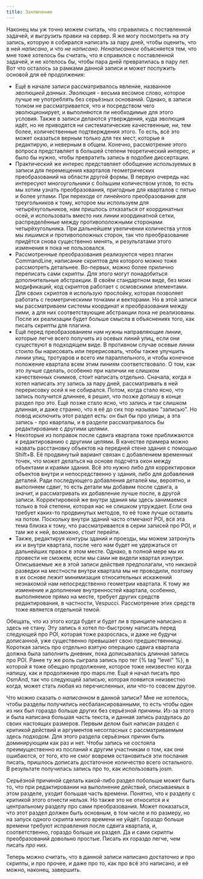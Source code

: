 ```yaml
---
title: Заключение
---
```


Наконец мы уж точно можем считать, что справились с поставленной задачей, и выгрузить правки на сервер. Я же могу посмотреть на эту запись, которую я собирался написать за пару дней, чтобы оценить, что в ней *написано*, и что *не написано*. *Ненаписанное* объясняется тем, что мне тоже хотелось бы считать, что я справился с поставленной задачей, и не хотелось бы, чтобы пара дней превратилась в пару лет. Вот что осталось за рамками данной записи и может послужить основой для её продолжения:
- Ещё в начале записи рассматривалось явление, названное *эволюцией данных*. *Эволюция* - весьма весомое слово, которое лучше не употреблять без серьёзных оснований. Однако, в записи толком не рассматривается, что и посредством чего эволюционирует, и выполняются ли необходимые для этого условия. Также в записи делаются утверждения, куда эволюция идёт, но не приводятся ни систематические качественные, ни, тем более, количественные подтверждения этого. То есть, всё это может оказаться верным только для тех мест, которые я редактирую, и неверным в общем. Конечно, рассмотрение этого вопроса представляет в большей степени теоретический интерес, и было бы нужно, чтобы превратить запись в подобие диссертации.
- Практический же интерес представляет обобщение используемых в записи для перемещения кварталов геометрических преобразований на области другой формы. В первую очередь нас интересуют многоугольники с бо́льшим количеством углов, то есть мы хотим узнать преобразования, пригодные для кварталов с пятью и более углами. При переходе от линейного преобразования для треугольников к тому, которое мы используем для четырёхугольников, нам пришлось отказаться от координатных осей, и использовать вместо них линии координатной сетки, распределённые между противоположными сторонами четырёхугольника. При дальнейшем увеличении количества углов мы лишимся и противоположных сторон, так что преобразование придётся снова существенно менять, и результатами этого изменения я пока не пользовался.
- Рассмотренные преобразования реализуются через плагин CommandLine, написание скриптов для которого можно тоже рассмотреть детальнее. Во-первых, можно более прилично переписать сами скрипты. Для этого могут понадобиться дополнительные абстракции. В своём стандартном виде, без моих модификаций, код скриптов работает с осмовскими элементами. Для своих скриптов я использую прослойку, которая позволяет работать с геометрическими точками и векторами. Но в этой записи мы рассматриваем системы координат и преобразования между ними, а для них соответствующие абстракции пока не реализованы. После их реализации будет больше смысла в объяснениях того, как писать скрипты для плагина.
- Ещё перед преобразованием нам нужны направляющие линии, которые легче всего получить из осевых линий улиц, если они существуют в подходящем виде. В противном случае осевые линии стоило бы нарисовать или перерисовать, чтобы также улучшить линии улиц, тротуаров и всего им параллельного, и чтобы конечное положение квартала всем этим линиям соответствовало. О том, как это лучше сделать, особенно при наличии не слишком качественных снимков, стоит написать отдельно. Сначала, когда я хотел написать эту запись за пару дней, рассматривать в ней перерисовку осей я не собирался. Потом, когда стало ясно, что запись получится длиннее, я решил, что позже допишу в конце раздел про это. Ещё позже стало ясно, что запись и так слишком длинная, и даже странно, что я её до сих пор называю "записью". Но повод исключить этот раздел есть: он был бы про улицы, а эта запись - про кварталы, и в разделе рассматривалось бы редактирование с другими целями.
- Некоторые из поправок после сдвига квартала тоже приближаются к редактированию с другими целями. В качестве примера можно назвать расстановку объектов на передней стене здания с помощью Shift+B. Её продвинутый вариант связан с добавлением временных точек, что может делаться на основе подсчёта окон между объектами и краями здания. Всё это нужно либо для корректировки объектов внутри и непосредственно у здания, либо для добавления деталей. Ради последующего добавления деталей мы, вероятно, и выполняем сдвиг, то есть детали мы добавим после сдвига, а значит, и рассматривать их добавление лучше после, в другой записи. Корректировкой же внутри здания мы здесь занимаемся только в той степени, которая нас не слишком утруждает. Если она требует каких-то продвинутых методов, то её тоже лучше оставить на потом. Поскольку внутри зданий часто отмечают POI, вся эта тема близка к тому, что рассматривается в серии записей про POI, и там же к ней, возможно, стоит перейти.
- Также, редактируя контуры зданий и проезды, мы можем затронуть их и внутри квартала, после чего нам будет не удержаться от дальнейших правок в этом месте. Однако, в полной мере мы их провести не сможем, если мы сами не видели квартал изнутри. Описываемые же в этой записи действия предполагали, что никакой разведки на местности внутри квартала мы не проводили, поэтому в их основе лежит минимизация относительных искажений незнакомой нам непосредственно геометрии квартала. К тому же изменение и дополнение внутренностей квартала, особенно, выполняемое прямо на месте, требует других средств редактирования, в частности, Vespucci. Рассмотрение этих средств тоже является отдельной темой.

Обещать, что из этого когда будет и будет ли в принципе написано я здесь не стану. Эту запись я хотел по-быстрому написать перед следующей про POI, которая тоже разрослась, и даже не будучи дописанной, уже существенно превышает свою предшественницу. Короткая запись про отдельно взятую операцию сдвига квартала должна была заполнить дневник, пока дописывалась длинная запись про POI. Ранее ту же роль сыграла запись про тег {% tag "level" %}, в которой я тоже обещаю продолжение, которое тоже неизвестно когда напишу, как и продолжение про maps.me. Ещё я начал писать про OsmAnd, так что следующей записью, которая появится неизвестно когда, может стать любая из перечисленных, или что-то совсем другое.

Что можно сказать о *написанном* в данной записи? Мне не хотелось, чтобы разделы получились несбалансированными, то есть чтобы один из них был гораздо больше других без серьёзной причины. Из-за этого и была написана большая часть текста, и данная запись раздулась до своих настоящих размеров. Первым делом был написан раздел с критикой действий и аргументов несогласных с рассматриваемым здесь подходом. Для этого раздела серьёзных причин быть доминирующим как раз и нет. Чтобы запись не состояла преимущественно из посланий к другим участникам о том, как они ошибаются, от того, кто не смог вовремя остановиться эти послания писать, пришлось дописать достаточное количество всего остального. В результате получилась запись про то, как использовать josm.

Серьёзной причиной сделать какой-либо раздел побольше может быть то, что при редактировании на выполнение действий, описываемых в этом разделе, уходит большая часть времени. Понятно, что к разделу с критикой этого отнести нельзя. Но также это не относится и к центральному разделу про сами преобразования. Может показаться, что этот раздел должен быть основным, в том числе и по размеру, но на запуск одного скрипта много времени не уйдёт. Гораздо больше времени требуют исправления после сдвига квартала, и, соответственно, гораздо больше их раздел. Да и сами скрипты преобразований довольно простые. Писать их гораздо легче, чем писать *про* них.

Теперь можно считать, что в данной записи написано достаточно и про скрипты, и про прочее, и даже про то, как про всё это написано, и её можно, наконец, завершить.
